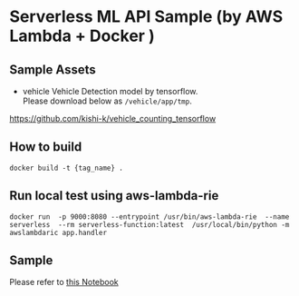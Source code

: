 # Serverless ML API Sample (by AWS Lambda + Docker )

## Sample Assets

- vehicle
Vehicle Detection model by tensorflow.  
Please download below as `/vehicle/app/tmp`.

https://github.com/kishi-k/vehicle_counting_tensorflow


## How to build 

```
docker build -t {tag_name} .
```

## Run local test using aws-lambda-rie


```
docker run  -p 9000:8080 --entrypoint /usr/bin/aws-lambda-rie  --name serverless  --rm serverless-function:latest  /usr/local/bin/python -m awslambdaric app.handler
```

## Sample

Please refer to [this Notebook](./test_lambda_endpoint.ipynb)